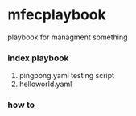 # mfecplaybook
playbook for managment something 

### index playbook ###
1. pingpong.yaml testing script
2. helloworld.yaml

### how to ####
